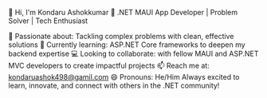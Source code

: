 👋 Hi, I'm Kondaru Ashokkumar
🚀 .NET MAUI App Developer | Problem Solver | Tech Enthusiast

👀 Passionate about: Tackling complex problems with clean, effective solutions
🌱 Currently learning: ASP.NET Core frameworks to deepen my backend expertise
💻 Looking to collaborate: with fellow MAUI and ASP.NET MVC developers to create impactful projects
📫 Reach me at: kondaruashok498@gamil.com
😄 Pronouns: He/Him
Always excited to learn, innovate, and connect with others in the .NET community!
